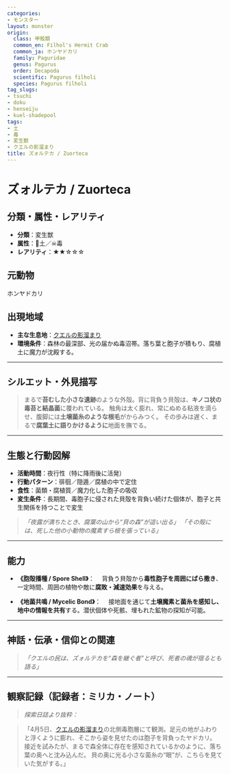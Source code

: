 ```yaml
---
categories:
- モンスター
layout: monster
origin:
  class: 甲殻類
  common_en: Filhol's Hermit Crab
  common_ja: ホンヤドカリ
  family: Paguridae
  genus: Pagurus
  order: Decapoda
  scientific: Pagurus filholi
  species: Pagurus filholi
tag_slugs:
- tsuchi
- doku
- henseiju
- kuel-shadepool
tags:
- 土
- 毒
- 変生獣
- クエルの影溜まり
title: ズォルテカ / Zuorteca
---
```


# ズォルテカ / Zuorteca

## 分類・属性・レアリティ

* **分類**：変生獣
* **属性**：🌱土／☠毒
* **レアリティ**：★★☆☆☆

## 元動物
ホンヤドカリ

## 出現地域

* **主な生息地**：[クエルの影溜まり](../place/kuel_shadepool.md)
* **環境条件**：森林の最深部、光の届かぬ毒沼帯。落ち葉と胞子が積もり、腐植土に魔力が沈殿する。

---

## シルエット・外見描写

> まるで**苔むした小さな遺跡**のような外殻。背に背負う貝殻は、**キノコ状の毒苔と結晶菌**に覆われている。
> 触角は太く膨れ、常にぬめる粘液を滴らせ、腹脚には**土壌菌糸のような根毛**がからみつく。
> その歩みは遅く、まるで**腐葉土に語りかけるように**地面を撫でる。

---

## 生態と行動図解

* **活動時間**：夜行性（特に降雨後に活発）
* **行動パターン**：徘徊／隠遁／腐植の中で定住
* **食性**：菌類・腐植質／魔力化した胞子の吸収
* **変生条件**：長期間、毒胞子に侵された貝殻を背負い続けた個体が、胞子と共生関係を持つことで変生

> *「夜露が満ちたとき、腐葉の山から“貝の森”が這い出る」*
> *「その殻には、死した他の小動物の魔素すら根を張っている」*

---

## 能力

* **《胞殻播種 / Spore Shell》**：
  　背負う貝殻から**毒性胞子を周囲にばら撒き**、一定時間、周囲の植物や敵に**腐敗・減速効果**を与える。

* **《地菌共鳴 / Mycelic Bond》**：
  　接地面を通じて**土壌魔素と菌糸を感知し、地中の情報を共有**する。潜伏個体や死骸、埋もれた鉱物の探知が可能。

---

## 神話・伝承・信仰との関連

> *「クエルの民は、ズォルテカを“森を継ぐ者”と呼び、死者の魂が宿るとも語る」*

---

## 観察記録（記録者：ミリカ・ノート）

> *探索日誌より抜粋：*

> 「4月5日、[クエルの影溜まり](../place/kuel_shadepool.md)の北側毒胞層にて観測。足元の地がふわりと浮くように膨れ、そこから姿を見せたのは胞子を背負ったヤドカリ。
> 接近を試みたが、まるで森全体に存在を感知されているかのように、落ち葉の奥へと沈み込んだ。
> 貝の奥に光る小さな菌糸の“眼”が、こちらを見ていた気がする。」